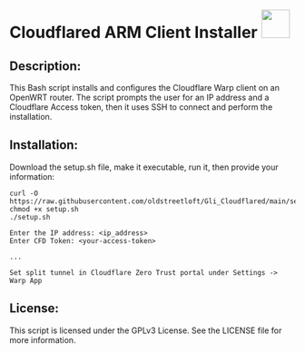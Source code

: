 # Cloudflared ARM Client Installer <img src="https://user-images.githubusercontent.com/95660759/234452549-53925c8f-bc2f-4eaf-b2e1-8cf13d2adbe7.png" width="50" height="50">

## Description:
This Bash script installs and configures the Cloudflare Warp client on an OpenWRT router. The script prompts the user for an IP address and a Cloudflare Access token, then it uses SSH to connect and perform the installation.

## Installation:
Download the setup.sh file, make it executable, run it, then provide your information:

```
curl -O https://raw.githubusercontent.com/oldstreetloft/Gli_Cloudflared/main/setup.sh
chmod +x setup.sh
./setup.sh
```
```
Enter the IP address: <ip_address>
Enter CFD Token: <your-access-token>

...

Set split tunnel in Cloudflare Zero Trust portal under Settings -> Warp App
```

## License:
This script is licensed under the GPLv3 License. See the LICENSE file for more information.
